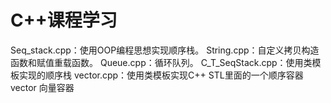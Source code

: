 # C++课程学习
Seq_stack.cpp：使用OOP编程思想实现顺序栈。
String.cpp：自定义拷贝构造函数和赋值重载函数。
Queue.cpp：循环队列。
C_T_SeqStack.cpp：使用类模板实现的顺序栈
vector.cpp：使用类模板实现C++ STL里面的一个顺序容器 vector 向量容器

